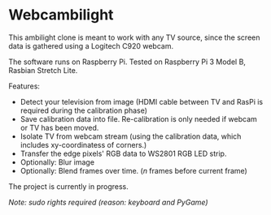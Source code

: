 # Webcambilight

This ambilight clone is meant to work with any TV source, since the screen data is gathered using a Logitech C920 webcam.

The software runs on Raspberry Pi. Tested on Raspberry Pi 3 Model B, Rasbian Stretch Lite.

Features:

* Detect your television from image (HDMI cable between TV and RasPi is required during the calibration phase)
* Save calibration data into file. Re-calibration is only needed if webcam or TV has been moved.
* Isolate TV from webcam stream (using the calibration data, which includes xy-coordinatess of corners.)
* Transfer the edge pixels' RGB data to WS2801 RGB LED strip.
* Optionally: Blur image
* Optionally: Blend frames over time. (_n_ frames before current frame)

The project is currently in progress.

_Note: sudo rights required (reason: keyboard and PyGame)_